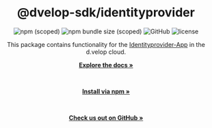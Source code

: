 <div align="center">

  <h1>@dvelop-sdk/identityprovider</h1>

  <img alt="npm (scoped)" src="https://img.shields.io/npm/v/@dvelop-sdk/identityprovider?style=for-the-badge">

  <img alt="npm bundle size (scoped)" src="https://img.shields.io/bundlephobia/min/@dvelop-sdk/identityprovider?style=for-the-badge">

  <img alt="GitHub" src="https://img.shields.io/badge/GitHub-dvelop--sdk--node-%23ff0844?logo=github&style=for-the-badge">

  <img alt="license" src="https://img.shields.io/github/license/d-velop/dvelop-sdk-node?style=for-the-badge">

  </br>

  <p>This package contains functionality for the <a href="https://developer.d-velop.de/documentation/idpapi/en/identityprovider-app-201523580.html">Identityprovider-App</a> in the d.velop cloud.</p>

  <a href="https://d-velop.github.io/dvelop-sdk-node/modules/identityprovider.html"><strong>Explore the docs »</strong></a>

  </br>

  <a href="https://www.npmjs.com/package/@dvelop-sdk/identityprovider"><strong>Install via npm »</strong></a>

  </br>

  <a href="https://github.com/d-velop/dvelop-sdk-node"><strong>Check us out on GitHub »</strong></a>

</div>